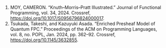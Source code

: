 1. MOY, CAMERON. “Knuth–Morris–Pratt Illustrated.” Journal of Functional Programming, vol. 34, 2024. Crossref, <a href='https://doi.org/10.1017/S0956796824000017' target='_blank'>https://doi.org/10.1017/S0956796824000017</a>.
2. Tsukada, Takeshi, and Kazuyuki Asada. “Enriched Presheaf Model of Quantum FPC.” Proceedings of the ACM on Programming Languages, vol. 8, no. POPL, Jan. 2024, pp. 362–92. Crossref, <a href='https://doi.org/10.1145/3632855' target='_blank'>https://doi.org/10.1145/3632855</a>.